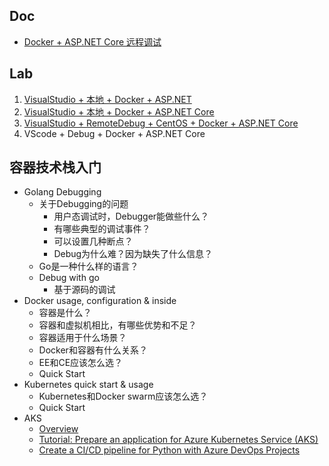 ## Doc
- [Docker + ASP.NET Core 远程调试](http://blog.wuwenxiang.net/Docker-AspNetCore-VS-Debug)

## Lab
1. [VisualStudio + 本地 + Docker + ASP.NET](https://github.com/wu-wenxiang/Training-AspDotNetCore-Docker-Public/tree/master/Docker-AspDotNet)
1. [VisualStudio + 本地 + Docker + ASP.NET Core](https://github.com/wu-wenxiang/Training-AspDotNetCore-Docker-Public/tree/master/Docker-AspDotNetCore)
1. [VisualStudio + RemoteDebug + CentOS + Docker + ASP.NET Core](https://github.com/wu-wenxiang/Training-AspDotNetCore-Docker-Public/tree/master/Docker-AspDotNetCore/AspDotNetCore-WebApi-Docker-Linux-RemoteDebug)
1. VScode + Debug + Docker + ASP.NET Core

## 容器技术栈入门
- Golang Debugging
	- 关于Debugging的问题
		- 用户态调试时，Debugger能做些什么？
		- 有哪些典型的调试事件？
		- 可以设置几种断点？
		- Debug为什么难？因为缺失了什么信息？
	- Go是一种什么样的语言？
	- Debug with go
		- 基于源码的调试
- Docker usage, configuration & inside
	- 容器是什么？
	- 容器和虚拟机相比，有哪些优势和不足？
	- 容器适用于什么场景？
	- Docker和容器有什么关系？
	- EE和CE应该怎么选？
	- Quick Start
- Kubernetes quick start & usage
	- Kubernetes和Docker swarm应该怎么选？
	- Quick Start
- AKS
	- [Overview](https://docs.microsoft.com/en-us/azure/aks/)
	- [Tutorial: Prepare an application for Azure Kubernetes Service (AKS)](https://docs.microsoft.com/en-us/azure/aks/tutorial-kubernetes-prepare-app)
	- [Create a CI/CD pipeline for Python with Azure DevOps Projects](https://docs.microsoft.com/en-us/azure/devops-project/azure-devops-project-python?toc=%2Fen-us%2Fazure%2Fdevops-project%2Ftoc.json&bc=%2Fen-us%2Fazure%2Fbread%2Ftoc.json)

